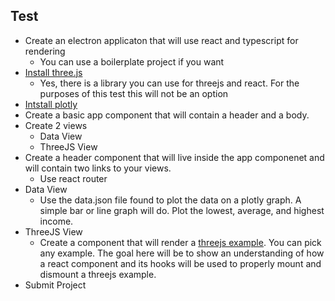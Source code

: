 
## Test
* Create an electron applicaton that will use react and typescript for rendering
    * You can use a boilerplate project if you want
* [Install three.js](https://threejs.org/docs/index.html#manual/en/introduction/Installation)
    * Yes, there is a library you can use for threejs and react. For the purposes of this test this will not be an option
* [Intstall plotly](https://plotly.com/javascript/react/#quick-start)
* Create a basic app component that will contain a header and a body.
* Create 2 views
    * Data View
    * ThreeJS View
* Create a header component that will live inside the app componenet and will contain two links to your views.
    * Use react router
* Data View
    * Use the data.json file found to plot the data on a plotly graph. A simple bar or line graph will do. Plot the lowest, average, and highest income.
* ThreeJS View
    * Create a component that will render a [threejs example](https://threejs.org/examples/#webgl_shadowmesh). You can pick any example. The goal here will be to show an understanding of how a react component and its hooks will be used to properly mount and dismount a threejs example.
* Submit Project